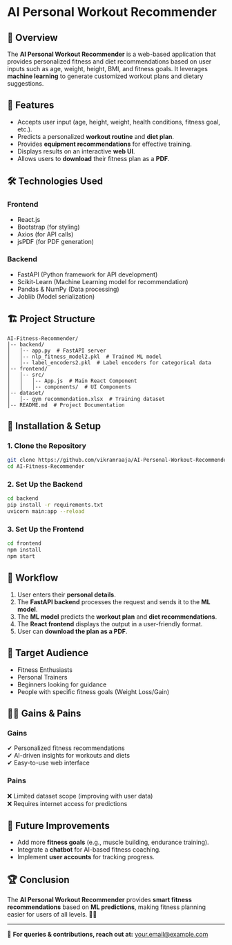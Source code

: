 # AI Personal Workout Recommender

## 📌 Overview
The **AI Personal Workout Recommender** is a web-based application that provides personalized fitness and diet recommendations based on user inputs such as age, weight, height, BMI, and fitness goals. It leverages **machine learning** to generate customized workout plans and dietary suggestions.

## 🚀 Features
- Accepts user input (age, height, weight, health conditions, fitness goal, etc.).
- Predicts a personalized **workout routine** and **diet plan**.
- Provides **equipment recommendations** for effective training.
- Displays results on an interactive **web UI**.
- Allows users to **download** their fitness plan as a **PDF**.

## 🛠️ Technologies Used
### **Frontend**
- React.js
- Bootstrap (for styling)
- Axios (for API calls)
- jsPDF (for PDF generation)

### **Backend**
- FastAPI (Python framework for API development)
- Scikit-Learn (Machine Learning model for recommendation)
- Pandas & NumPy (Data processing)
- Joblib (Model serialization)


## 🏗️ Project Structure
```
AI-Fitness-Recommender/
│-- backend/
│   │-- app.py  # FastAPI server
│   │-- nlp_fitness_model2.pkl  # Trained ML model
│   │-- label_encoders2.pkl  # Label encoders for categorical data
│-- frontend/
│   │-- src/
│   │   │-- App.js  # Main React Component
│   │   │-- components/  # UI Components
│-- dataset/
│   │-- gym recommendation.xlsx  # Training dataset
│-- README.md  # Project Documentation
```

## 🔧 Installation & Setup
### **1. Clone the Repository**
```bash
git clone https://github.com/vikramraaja/AI-Personal-Workout-Recommender.git
cd AI-Fitness-Recommender
```
### **2. Set Up the Backend**
```bash
cd backend
pip install -r requirements.txt
uvicorn main:app --reload
```
### **3. Set Up the Frontend**
```bash
cd frontend
npm install
npm start
```

## 🔄 Workflow
1. User enters their **personal details**.
2. The **FastAPI backend** processes the request and sends it to the **ML model**.
3. The **ML model** predicts the **workout plan** and **diet recommendations**.
4. The **React frontend** displays the output in a user-friendly format.
5. User can **download the plan as a PDF**.

## 🎯 Target Audience
- Fitness Enthusiasts
- Personal Trainers
- Beginners looking for guidance
- People with specific fitness goals (Weight Loss/Gain)

## 🏋️‍♂️ Gains & Pains
### **Gains**
✔ Personalized fitness recommendations  
✔ AI-driven insights for workouts and diets  
✔ Easy-to-use web interface  

### **Pains**
❌ Limited dataset scope (improving with user data)  
❌ Requires internet access for predictions  

## 📝 Future Improvements
- Add more **fitness goals** (e.g., muscle building, endurance training).
- Integrate a **chatbot** for AI-based fitness coaching.
- Implement **user accounts** for tracking progress.

## 🏆 Conclusion
The **AI Personal Workout Recommender** provides **smart fitness recommendations** based on **ML predictions**, making fitness planning easier for users of all levels. 🚀💪

---
📩 **For queries & contributions, reach out at:** your.email@example.com
